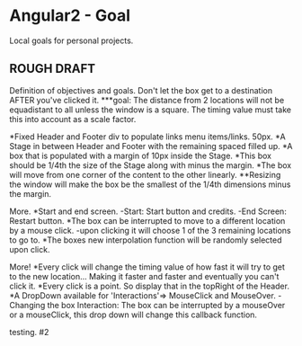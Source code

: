 # Angular2 - Goal
Local goals for personal projects.


## ROUGH DRAFT ##

Definition of objectives and goals. Don't let the box get to a destination AFTER you've clicked it.
***goal: The distance from 2 locations will not be equadistant to all unless the window is a square.
        The timing value must take this into account as a scale factor.

*Fixed Header and Footer div to populate links menu items/links. 50px.
*A Stage in between Header and Footer with the remaining spaced filled up.
*A box that is populated with a margin of 10px inside the Stage.
*This box should be 1/4th the size of the Stage along with minus the margin.
*The box will move from one corner of the content to the other linearly.
**Resizing the window will make the box be the smallest of the 1/4th dimensions minus the margin.

More.
*Start and end screen.
-Start: Start button and credits.
-End Screen: Restart button.
*The box can be interrupted to move to a different location by a mouse click.
-upon clicking it will choose 1 of the 3 remaining locations to go to.
*The boxes new interpolation function will be randomly selected upon click.

More!
*Every click will change the timing value of how fast it will try to get to the new location...
Making it faster and faster and eventually you can't click it.
*Every click is a point. So display that in the topRight of the Header.
*A DropDown available for 'Interactions'=> MouseClick and MouseOver.
-Changing the box Interaction: The box can be interrupted by a mouseOver or a mouseClick, this 
drop down will change this callback function.

testing. #2